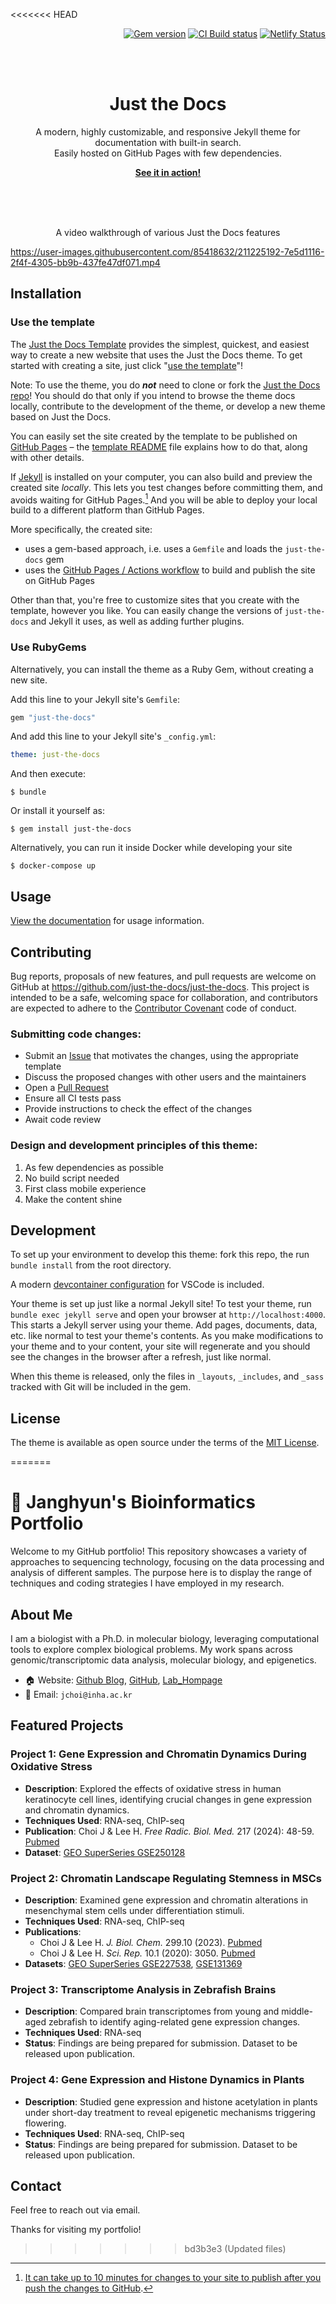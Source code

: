 <<<<<<< HEAD
<p align="right">
    <a href="https://badge.fury.io/rb/just-the-docs"><img src="https://badge.fury.io/rb/just-the-docs.svg" alt="Gem version"></a> <a href="https://github.com/just-the-docs/just-the-docs/actions/workflows/ci.yml"><img src="https://github.com/just-the-docs/just-the-docs/actions/workflows/ci.yml/badge.svg" alt="CI Build status"></a> <a href="https://app.netlify.com/sites/just-the-docs/deploys"><img src="https://api.netlify.com/api/v1/badges/9dc0386d-c2a4-4077-ad83-f02c33a6c0ca/deploy-status" alt="Netlify Status"></a>
</p>
<br><br>
<p align="center">
    <h1 align="center">Just the Docs</h1>
    <p align="center">A modern, highly customizable, and responsive Jekyll theme for documentation with built-in search.<br>Easily hosted on GitHub Pages with few dependencies.</p>
    <p align="center"><strong><a href="https://just-the-docs.com/">See it in action!</a></strong></p>
    <br><br><br>
</p>

<p align="center">A video walkthrough of various Just the Docs features</p>

https://user-images.githubusercontent.com/85418632/211225192-7e5d1116-2f4f-4305-bb9b-437fe47df071.mp4

## Installation

### Use the template

The [Just the Docs Template] provides the simplest, quickest, and easiest way to create a new website that uses the Just the Docs theme. To get started with creating a site, just click "[use the template]"!

Note: To use the theme, you do ***not*** need to clone or fork the [Just the Docs repo]! You should do that only if you intend to browse the theme docs locally, contribute to the development of the theme, or develop a new theme based on Just the Docs.

You can easily set the site created by the template to be published on [GitHub Pages] – the [template README] file explains how to do that, along with other details.

If [Jekyll] is installed on your computer, you can also build and preview the created site *locally*. This lets you test changes before committing them, and avoids waiting for GitHub Pages.[^2] And you will be able to deploy your local build to a different platform than GitHub Pages.

More specifically, the created site:

- uses a gem-based approach, i.e. uses a `Gemfile` and loads the `just-the-docs` gem
- uses the [GitHub Pages / Actions workflow] to build and publish the site on GitHub Pages

Other than that, you're free to customize sites that you create with the template, however you like. You can easily change the versions of `just-the-docs` and Jekyll it uses, as well as adding further plugins.

### Use RubyGems

Alternatively, you can install the theme as a Ruby Gem, without creating a new site.

Add this line to your Jekyll site's `Gemfile`:

```ruby
gem "just-the-docs"
```

And add this line to your Jekyll site's `_config.yml`:

```yaml
theme: just-the-docs
```

And then execute:

    $ bundle

Or install it yourself as:

    $ gem install just-the-docs

Alternatively, you can run it inside Docker while developing your site

    $ docker-compose up

## Usage

[View the documentation][Just the Docs] for usage information.

## Contributing

Bug reports, proposals of new features, and pull requests are welcome on GitHub at https://github.com/just-the-docs/just-the-docs. This project is intended to be a safe, welcoming space for collaboration, and contributors are expected to adhere to the [Contributor Covenant](http://contributor-covenant.org) code of conduct.

### Submitting code changes:

- Submit an [Issue](https://github.com/just-the-docs/just-the-docs/issues) that motivates the changes, using the appropriate template
- Discuss the proposed changes with other users and the maintainers
- Open a [Pull Request](https://github.com/just-the-docs/just-the-docs/pulls)
- Ensure all CI tests pass
- Provide instructions to check the effect of the changes
- Await code review

### Design and development principles of this theme:

1. As few dependencies as possible
2. No build script needed
3. First class mobile experience
4. Make the content shine

## Development

To set up your environment to develop this theme: fork this repo, the run `bundle install` from the root directory.

A modern [devcontainer configuration](https://code.visualstudio.com/docs/remote/containers) for VSCode is included.

Your theme is set up just like a normal Jekyll site! To test your theme, run `bundle exec jekyll serve` and open your browser at `http://localhost:4000`. This starts a Jekyll server using your theme. Add pages, documents, data, etc. like normal to test your theme's contents. As you make modifications to your theme and to your content, your site will regenerate and you should see the changes in the browser after a refresh, just like normal.

When this theme is released, only the files in `_layouts`, `_includes`, and `_sass` tracked with Git will be included in the gem.

## License

The theme is available as open source under the terms of the [MIT License](http://opensource.org/licenses/MIT).

[^2]: [It can take up to 10 minutes for changes to your site to publish after you push the changes to GitHub](https://docs.github.com/en/pages/setting-up-a-github-pages-site-with-jekyll/creating-a-github-pages-site-with-jekyll#creating-your-site).

[Jekyll]: https://jekyllrb.com
[Just the Docs Template]: https://just-the-docs.github.io/just-the-docs-template/
[Just the Docs]: https://just-the-docs.com
[Just the Docs repo]: https://github.com/just-the-docs/just-the-docs
[GitHub Pages]: https://pages.github.com/
[Template README]: https://github.com/just-the-docs/just-the-docs-template/blob/main/README.md
[GitHub Pages / Actions workflow]: https://github.blog/changelog/2022-07-27-github-pages-custom-github-actions-workflows-beta/
[use the template]: https://github.com/just-the-docs/just-the-docs-template/generate
=======
# 🧬 Janghyun's Bioinformatics Portfolio

Welcome to my GitHub portfolio! This repository showcases a variety of approaches to sequencing technology, focusing on the data processing and analysis of different samples. The purpose here is to display the range of techniques and coding strategies I have employed in my research.

## About Me

I am a biologist with a Ph.D. in molecular biology, leveraging computational tools to explore complex biological problems. My work spans across genomic/transcriptomic data analysis, molecular biology, and epigenetics.

- 🏠 Website: [Github Blog](https://seq-jchoi-bio.github.io), [GitHub](https://github.com/seq-jchoi-bio/seq-portfolio), [Lab_Hompage](http://lcd2.inha.ac.kr)
- 📧 Email: `jchoi@inha.ac.kr`

## Featured Projects

### **Project 1**: Gene Expression and Chromatin Dynamics During Oxidative Stress
- **Description**: Explored the effects of oxidative stress in human keratinocyte cell lines, identifying crucial changes in gene expression and chromatin dynamics.
- **Techniques Used**: RNA-seq, ChIP-seq
- **Publication**: Choi J & Lee H. *Free Radic. Biol. Med.* 217 (2024): 48-59. [Pubmed](https://pubmed.ncbi.nlm.nih.gov/38527695/)
- **Dataset**: [GEO SuperSeries GSE250128](https://www.ncbi.nlm.nih.gov/geo/query/acc.cgi?acc=GSE250128)

### **Project 2**: Chromatin Landscape Regulating Stemness in MSCs
- **Description**: Examined gene expression and chromatin alterations in mesenchymal stem cells under differentiation stimuli.
- **Techniques Used**: RNA-seq, ChIP-seq
- **Publications**: 
  - Choi J & Lee H. *J. Biol. Chem.* 299.10 (2023). [Pubmed](https://pubmed.ncbi.nlm.nih.gov/37633334/)
  - Choi J & Lee H. *Sci. Rep.* 10.1 (2020): 3050. [Pubmed](https://pubmed.ncbi.nlm.nih.gov/32080306/)
- **Datasets**: [GEO SuperSeries GSE227538](https://www.ncbi.nlm.nih.gov/geo/query/acc.cgi?acc=GSE227538), [GSE131369](https://www.ncbi.nlm.nih.gov/geo/query/acc.cgi?acc=GSE131369)

### **Project 3**: Transcriptome Analysis in Zebrafish Brains
- **Description**: Compared brain transcriptomes from young and middle-aged zebrafish to identify aging-related gene expression changes.
- **Techniques Used**: RNA-seq
- **Status**: Findings are being prepared for submission. Dataset to be released upon publication.

### **Project 4**: Gene Expression and Histone Dynamics in Plants
- **Description**: Studied gene expression and histone acetylation in plants under short-day treatment to reveal epigenetic mechanisms triggering flowering.
- **Techniques Used**: RNA-seq, ChIP-seq
- **Status**: Findings are being prepared for submission. Dataset to be released upon publication.

## Contact

Feel free to reach out via email.

Thanks for visiting my portfolio!
>>>>>>> bd3b3e3 (Updated files)

